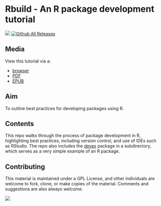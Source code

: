 # Rbuild - An R package development tutorial
![](https://travis-ci.org/IQSS/dss-rbuild.svg?branch=master) [![Github All Releases](https://img.shields.io/github/downloads/IQSS/dss-rbuild/total.svg)]()

## Media
View this tutorial via a:
* [browser](https://iqss.github.io/dss-rbuild/)
* [PDF](https://github.com/IQSS/dss-rbuild/blob/gh-pages/Rbuild.pdf)
* [EPUB](https://github.com/IQSS/dss-rbuild/blob/gh-pages/Rbuild.epub)

## Aim
To outline best practices for developing packages using R.

## Contents
This repo walks through the process of package development in R, highlighting best practices, including version control, and use of IDEs such as RStudio. The repo also includes the [devex](https://github.com/IQSS/dss-rbuild/tree/master/devex) package in a subdirectory, which serves as a very simple example of an R package.

## Contributing
This material is maintained under a GPL License, and other individuals are welcome to fork, clone, or make copies of the material. Comments and suggestions are also always welcome.

![](mages/readme-license.png)
